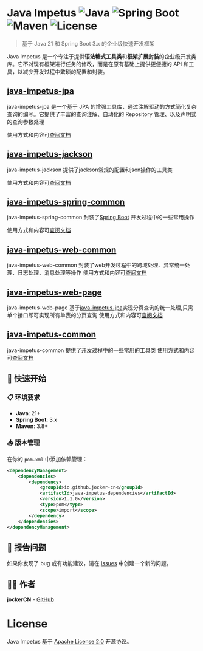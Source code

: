 
# Java Impetus ![Java](https://img.shields.io/badge/Java-21-orange?style=flat&logo=openjdk&logoColor=white) ![Spring Boot](https://img.shields.io/badge/Spring%20Boot-3.5.3-brightgreen?style=flat&logo=spring-boot&logoColor=white) ![Maven](https://img.shields.io/badge/Maven-Build%20Tool-blue?style=flat&logo=apache-maven&logoColor=white) ![License](https://img.shields.io/badge/License-Apache%202.0-blue.svg)

> 基于 Java 21 和 Spring Boot 3.x 的企业级快速开发框架

Java Impetus 是一个专注于提供**语法糖式工具类**和**框架扩展封装**的企业级开发类库。它不对现有框架进行任务的修改，而是在原有基础上提供更便捷的 API 和工具，以减少开发过程中繁琐的配置和封装。


## [java-impetus-jpa](java-impetus-jpa)

java-impetus-jpa 是一个基于 JPA 的增强工具库，通过注解驱动的方式简化复杂查询的编写。它提供了丰富的查询注解、自动化的 Repository 管理、以及声明式的查询参数处理

使用方式和内容可[查阅文档](java-impetus-jpa/README.md)


## [java-impetus-jackson](java-impetus-jackson)

java-impetus-jackson 提供了jackson常规的配置和json操作的工具类

使用方式和内容可[查阅文档](java-impetus-jackson/README.md)

## [java-impetus-spring-common](java-impetus-spring-common)
java-impetus-spring-common 封装了[Spring Boot](https://github.com/spring-projects/spring-boot) 开发过程中的一些常用操作

使用方式和内容可[查阅文档](java-impetus-spring-common)

## [java-impetus-web-common](java-impetus-web-common)
java-impetus-web-common 封装了web开发过程中的跨域处理、异常统一处理、日志处理、消息处理等操作
使用方式和内容可[查阅文档](java-impetus-web-common/README.md)

## [java-impetus-web-page](java-impetus-web-page)

java-impetus-web-page 基于[java-impetus-jpa](java-impetus-jpa)实现分页查询的统一处理,只需单个接口即可实现所有单表的分页查询
使用方式和内容可[查阅文档](java-impetus-web-page/README.md)

## [java-impetus-common](java-impetus-common)
java-impetus-common 提供了开发过程中的一些常用的工具类
使用方式和内容可[查阅文档](java-impetus-common/README.md)

## 🚀 快速开始

### 📋 环境要求

- **Java**: 21+
- **Spring Boot**: 3.x
- **Maven**: 3.8+

### 📥 版本管理

在你的 `pom.xml` 中添加依赖管理：

```xml
<dependencyManagement>
    <dependencies>
        <dependency>
            <groupId>io.github.jocker-cn</groupId>
            <artifactId>java-impetus-dependencies</artifactId>
            <version>1.1.0</version>
            <type>pom</type>
            <scope>import</scope>
        </dependency>
    </dependencies>
</dependencyManagement>
```

## 🐛 报告问题
如果你发现了 bug 或有功能建议，请在 [Issues](https://github.com/catch-money/java-impetus/issues) 中创建一个新的问题。

## 👨‍💻 作者
**jockerCN** - [GitHub](https://github.com/jocker-cn)

# License
Java Impetus 基于 [Apache License 2.0](https://www.apache.org/licenses/LICENSE-2.0) 开源协议。
